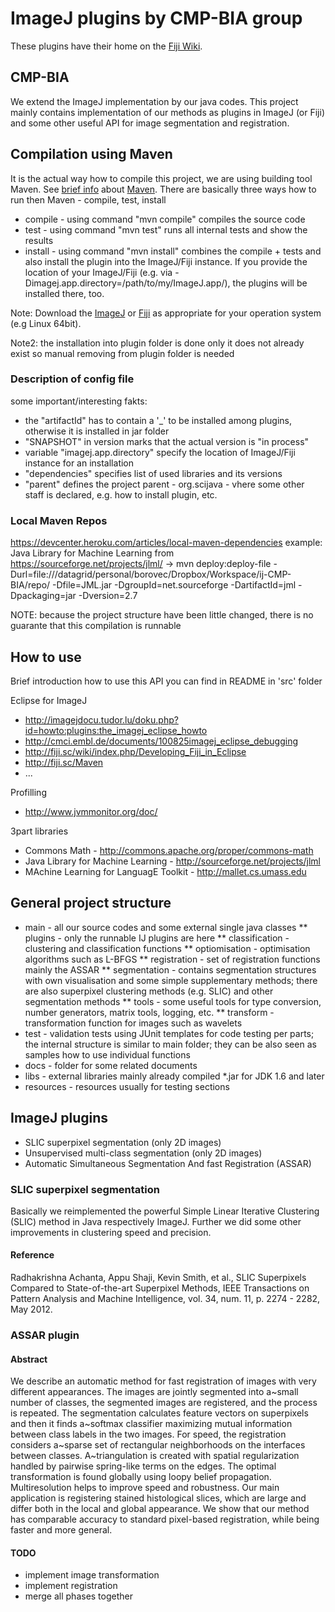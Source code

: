 # ImageJ plugins by CMP-BIA group #

These plugins have their home on the [Fiji Wiki](http://fiji.sc/CMP-BIA_tools).

## CMP-BIA ##

We extend the ImageJ implementation by our java codes. This project mainly
contains implementation of our methods as  plugins in ImageJ (or Fiji)
and some other useful API for image segmentation and registration.


## Compilation using Maven ##

It is the actual way how to compile this project, we are using building tool Maven.
See [brief info](http://en.wikipedia.org/wiki/Apache_Maven) about [Maven](http://maven.apache.org/).
There are basically three ways how to run then Maven - compile, test, install

* compile - using command "mvn compile" compiles the source code
* test - using command "mvn test" runs all internal tests and show the results
* install - using command "mvn install" combines the compile + tests and also install the plugin into the ImageJ/Fiji instance. If you provide the location of your ImageJ/Fiji (e.g. via -Dimagej.app.directory=/path/to/my/ImageJ.app/), the plugins will be installed there, too.

Note: Download the [ImageJ](http://imagej.net/) or [Fiji](http://fiji.sc/Fiji) as appropriate for your operation system (e.g Linux 64bit).

Note2: the installation into plugin folder is done only it does not already exist so manual removing from plugin folder is needed

### Description of config file ###
some important/interesting fakts:
* the "artifactId" has to contain a '_' to be installed among plugins, otherwise it is installed in jar folder
* "SNAPSHOT" in version marks that the actual version is "in process"
* variable "imagej.app.directory" specify the location of ImageJ/Fiji instance for an installation
* "dependencies" specifies list of used libraries and its versions
* "parent" defines the project parent - org.scijava - vhere some other staff is declared, e.g. how to install plugin, etc.

### Local Maven Repos ###
https://devcenter.heroku.com/articles/local-maven-dependencies
example:
Java Library for Machine Learning from https://sourceforge.net/projects/jlml/
-> mvn deploy:deploy-file -Durl=file:///datagrid/personal/borovec/Dropbox/Workspace/ij-CMP-BIA/repo/ -Dfile=JML.jar -DgroupId=net.sourceforge -DartifactId=jml -Dpackaging=jar -Dversion=2.7

NOTE: because the project structure have been little changed, there is no guarante that this compilation is runnable



## How to use ##

Brief introduction how to use this API you can find in README in 'src' folder

Eclipse for ImageJ
* http://imagejdocu.tudor.lu/doku.php?id=howto:plugins:the_imagej_eclipse_howto
* http://cmci.embl.de/documents/100825imagej_eclipse_debugging
* http://fiji.sc/wiki/index.php/Developing_Fiji_in_Eclipse
* http://fiji.sc/Maven
* ...

Profilling
* http://www.jvmmonitor.org/doc/

3part libraries
* Commons Math - http://commons.apache.org/proper/commons-math
* Java Library for Machine Learning - http://sourceforge.net/projects/jlml
* MAchine Learning for LanguagE Toolkit - http://mallet.cs.umass.edu

## General project structure ##
* main - all our source codes and some external single java classes
** plugins - only the runnable IJ plugins are here
** classification - clustering and classification functions
** optiomisation - optimisation algorithms such as L-BFGS
** registration - set of registration functions mainly the ASSAR
** segmentation - contains segmentation structures with own visualisation and some simple supplementary methods; there are also superpixel clustering methods (e.g. SLIC) and other segmentation methods
** tools - some useful tools for type conversion, number generators, matrix tools, logging, etc.
** transform - transformation function for images such as wavelets
* test - validation tests using JUnit templates for code testing per parts; the internal structure is similar to main folder; they can be also seen as samples how to use individual functions
* docs - folder for some related documents
* libs - external libraries mainly already compiled *.jar for JDK 1.6 and later
* resources - resources usually for testing sections

## ImageJ plugins ##

* SLIC superpixel segmentation (only 2D images)
* Unsupervised multi-class segmentation (only 2D images)
* Automatic Simultaneous Segmentation And fast Registration (ASSAR)

### SLIC superpixel segmentation ###

Basically we reimplemented the powerful Simple Linear Iterative Clustering (SLIC) method in Java respectively ImageJ.
Further we did some other improvements in clustering speed and precision.

#### Reference ####
Radhakrishna Achanta, Appu Shaji, Kevin Smith, et al.,
SLIC Superpixels Compared to State-of-the-art Superpixel Methods,
IEEE Transactions on Pattern Analysis and Machine Intelligence,
vol. 34, num. 11, p. 2274 - 2282, May 2012.


### ASSAR plugin ###

#### Abstract ####
We describe an automatic method for fast registration of images with
very different appearances. The images are jointly segmented into
a~small number of classes, the segmented images are registered, and
the process is repeated.
The segmentation calculates feature vectors on superpixels and
then it finds a~softmax classifier maximizing mutual information between class
labels in the two images. For speed, the registration considers a~sparse set
of rectangular neighborhoods on the interfaces between
classes. A~triangulation is created with spatial regularization handled
by pairwise spring-like terms on the edges. The optimal transformation
is found globally using loopy belief propagation. Multiresolution
helps to improve speed and robustness.
Our main application is registering stained histological slices, which
are large and differ both in the local and global appearance. We show
that our method has comparable accuracy to standard pixel-based
registration, while being faster and more general.

#### TODO ####

* implement image transformation
* implement registration
* merge all phases together
